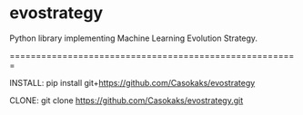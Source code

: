 # evostrategy

Python library implementing Machine Learning Evolution Strategy.

=======================================================

INSTALL: pip install git+https://github.com/Casokaks/evostrategy

CLONE: git clone https://github.com/Casokaks/evostrategy.git
